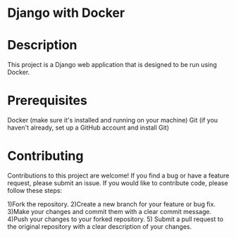 # Django with Docker
# Description
This project is a Django web application that is designed to be run using Docker.

# Prerequisites
Docker (make sure it's installed and running on your machine)
Git (if you haven't already, set up a GitHub account and install Git)

# Contributing
Contributions to this project are welcome! If you find a bug or have a feature request, please submit an issue. If you would like to contribute code, please follow these steps:

1)Fork the repository.
2)Create a new branch for your feature or bug fix.
3)Make your changes and commit them with a clear commit message.
4)Push your changes to your forked repository.
5) Submit a pull request to the original repository with a clear description of your changes.
